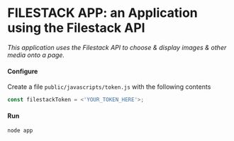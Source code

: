 # FILESTACK APP: an Application using the Filestack API

*This application uses the Filestack API to choose & display images & other media onto a page.*

#### Configure 

Create a file `public/javascripts/token.js` with the following contents

```javascript
const filestackToken = <'YOUR_TOKEN_HERE'>;
```

#### Run
`node app` 

